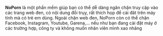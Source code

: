 <b>NoPorn</b> là một phần mềm giúp bạn có thể dễ dàng ngăn chặn truy cập vào các trang web đen, có nội dung đồi trụy, rất thích họp để cài đăt trên máy tính mà có trẻ em dùng.
Ngoài chặn web đen, NoPorn còn có thể chặn Facebook, Instagram, Youtube, Garena,... nếu như bạn đang cài đặt máy ở các trường hợp, công ty và không muốn nhân viên mình xao nhãng
